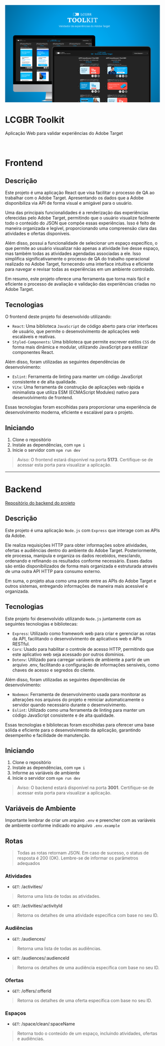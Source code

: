 <img align="center" src="./public/toolkit_readme_capa.png" alt="Blue background with a demonstration of the web view in a notebook and a desktop computer">

# LCGBR Toolkit
Aplicação Web para validar experiências do Adobe Target

<br />

# Frontend

## Descrição
Este projeto é uma aplicação React que visa facilitar o processo de QA ao trabalhar com o Adobe Target. Apresentando os dados que a Adobe disponibiliza via API de forma visual e amigável para o usuário.

Uma das principais funcionalidades é a renderização das experiências oferecidas pelo Adobe Target, permitindo que o usuário visualize facilmente todo o conteúdo do JSON que compõe essas experiências. Isso é feito de maneira organizada e legível, proporcionando uma compreensão clara das atividades e ofertas disponíveis.

Além disso, possui a funcionalidade de selecionar um espaço específico, o que permite ao usuário visualizar não apenas a atividade live desse espaço, mas também todas as atividades agendadas associadas a ele. Isso simplifica significativamente o processo de QA do trabalho operacional realizado no Adobe Target, fornecendo uma interface intuitiva e eficiente para navegar e revisar todas as experiências em um ambiente controlado.

Em resumo, este projeto oferece uma ferramenta que torna mais fácil e eficiente o processo de avaliação e validação das experiências criadas no Adobe Target.

## Tecnologias
O frontend deste projeto foi desenvolvido utilizando:

- `React`: Uma biblioteca `JavaScript` de código aberto para criar interfaces de usuário, que permite o desenvolvimento de aplicações web escaláveis e reativas.
- `Styled-Components`: Uma biblioteca que permite escrever estilos `CSS` de forma mais dinâmica e modular, utilizando JavaScript para estilizar componentes React.

Além disso, foram utilizadas as seguintes dependências de desenvolvimento:
- `Eslint`: Ferramenta de linting para manter um código JavaScript consistente e de alta qualidade.
- `Vite`: Uma ferramenta de construção de aplicações web rápida e minimalista que utiliza ESM (ECMAScript Modules) nativo para desenvolvimento de frontend.

Essas tecnologias foram escolhidas para proporcionar uma experiência de desenvolvimento moderna, eficiente e escalável para o projeto.

## Iniciando
1. Clone o repositório
2. Instale as dependências, com `npm i`
3. Inicie o servidor com `npm run dev`
>Aviso: O frontend estará disponível na porta **5173**. Certifique-se de acessar esta porta para visualizar a aplicação.

---

# Backend
[Repositório do backend do projeto](https://github.com/marcelo-mls/banco-pan-qa-target-api)

## Descrição
Este projeto é uma aplicação `Node.js` com `Express` que interage com as APIs da Adobe.

Ele realiza requisições HTTP para obter informações sobre atividades, ofertas e audiências dentro do ambiente do Adobe Target. Posteriormente, ele processa, manipula e organiza os dados recebidos, mesclando, ordenando e refinando os resultados conforme necessário. Esses dados são então disponibilizados de forma mais organizada e estruturada através de uma outra API HTTP para consumo externo.

Em suma, o projeto atua como uma ponte entre as APIs do Adobe Target e outros sistemas, entregando informações de maneira mais acessível e organizada.

## Tecnologias
Este projeto foi desenvolvido utilizando `Node.js` juntamente com as seguintes tecnologias e bibliotecas:

- `Express`: Utilizado como framework web para criar e gerenciar as rotas da API, facilitando o desenvolvimento de aplicativos web e APIs RESTful.
- `Cors`: Usado para habilitar o controle de acesso HTTP, permitindo que este aplicativo web seja acessado por outros domínios.
- `Dotenv`: Utilizado para carregar variáveis de ambiente a partir de um arquivo .env, facilitando a configuração de informações sensíveis, como chaves de acesso e segredos do cliente.

Além disso, foram utilizadas as seguintes dependências de desenvolvimento:

- `Nodemon`: Ferramenta de desenvolvimento usada para monitorar as alterações nos arquivos do projeto e reiniciar automaticamente o servidor quando necessário durante o desenvolvimento.
- `Eslint`: Utilizado como uma ferramenta de linting para manter um código JavaScript consistente e de alta qualidade.

Essas tecnologias e bibliotecas foram escolhidas para oferecer uma base sólida e eficiente para o desenvolvimento da aplicação, garantindo desempenho e facilidade de manutenção.

## Iniciando
1. Clone o repositório
2. Instale as dependências, com `npm i`
4. Informe as variáveis de ambiente
3. Inicie o servidor com `npm run dev`
>Aviso: O backend estará disponível na porta **3001**. Certifique-se de acessar esta porta para visualizar a aplicação.

## Variáveis de Ambiente
Importante lembrar de criar um arquivo `.env` e preencher com as variáveis de ambiente conforme indicado no arquivo `.env.example`

## Rotas
> Todas as rotas retornam JSON.
> Em caso de sucesso, o status de resposta é 200 (OK).
> Lembre-se de informar os parâmetros adequados

### Atividades
- `GET`: /activities/
>Retorna uma lista de todas as atividades.
- `GET`: /activities/:activityId
>Retorna os detalhes de uma atividade específica com base no seu ID.

### Audiências
- `GET`: /audiences/
>Retorna uma lista de todas as audiências.
- `GET`: /audiences/:audienceId
>Retorna os detalhes de uma audiência específica com base no seu ID.

### Ofertas
- `GET`: /offers/:offerId
>Retorna os detalhes de uma oferta específica com base no seu ID.

### Espaços
- `GET`: /space/clean/:spaceName
>Retorna todo o conteúdo de um espaço, incluindo atividades, ofertas e audiências.
